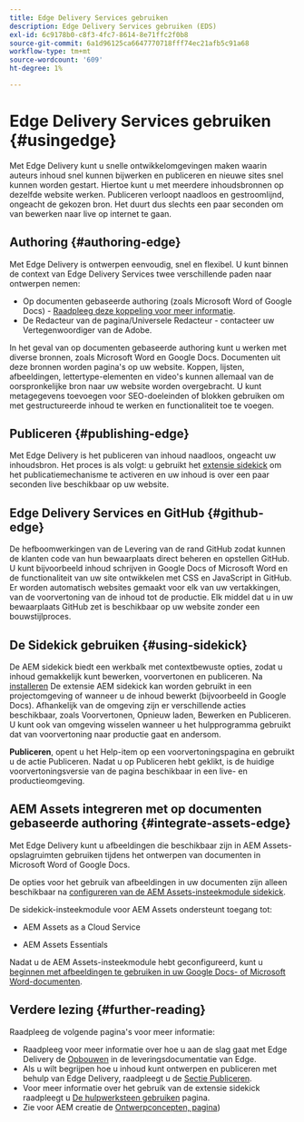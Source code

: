 ```yaml
---
title: Edge Delivery Services gebruiken
description: Edge Delivery Services gebruiken (EDS)
exl-id: 6c9178b0-c8f3-4fc7-8614-8e71ffc2f0b8
source-git-commit: 6a1d96125ca6647770718fff74ec21afb5c91a68
workflow-type: tm+mt
source-wordcount: '609'
ht-degree: 1%

---
```


# Edge Delivery Services gebruiken {#usingedge}

Met Edge Delivery kunt u snelle ontwikkelomgevingen maken waarin auteurs inhoud snel kunnen bijwerken en publiceren en nieuwe sites snel kunnen worden gestart. Hiertoe kunt u met meerdere inhoudsbronnen op dezelfde website werken. Publiceren verloopt naadloos en gestroomlijnd, ongeacht de gekozen bron. Het duurt dus slechts een paar seconden om van bewerken naar live op internet te gaan.

## Authoring {#authoring-edge}

Met Edge Delivery is ontwerpen eenvoudig, snel en flexibel. U kunt binnen de context van Edge Delivery Services twee verschillende paden naar ontwerpen nemen:

* Op documenten gebaseerde authoring (zoals Microsoft Word of Google Docs) - [Raadpleeg deze koppeling voor meer informatie](https://www.hlx.live/docs/authoring).
* De Redacteur van de pagina/Universele Redacteur - contacteer uw Vertegenwoordiger van de Adobe.

In het geval van op documenten gebaseerde authoring kunt u werken met diverse bronnen, zoals Microsoft Word en Google Docs. Documenten uit deze bronnen worden pagina&#39;s op uw website. Koppen, lijsten, afbeeldingen, lettertype-elementen en video&#39;s kunnen allemaal van de oorspronkelijke bron naar uw website worden overgebracht. U kunt metagegevens toevoegen voor SEO-doeleinden of blokken gebruiken om met gestructureerde inhoud te werken en functionaliteit toe te voegen.

## Publiceren {#publishing-edge}

Met Edge Delivery is het publiceren van inhoud naadloos, ongeacht uw inhoudsbron. Het proces is als volgt: u gebruikt het [extensie sidekick](#using-sidekick) om het publicatiemechanisme te activeren en uw inhoud is over een paar seconden live beschikbaar op uw website.

## Edge Delivery Services en GitHub {#github-edge}

De hefboomwerkingen van de Levering van de rand GitHub zodat kunnen de klanten code van hun bewaarplaats direct beheren en opstellen GitHub. U kunt bijvoorbeeld inhoud schrijven in Google Docs of Microsoft Word en de functionaliteit van uw site ontwikkelen met CSS en JavaScript in GitHub. Er worden automatisch websites gemaakt voor elk van uw vertakkingen, van de voorvertoning van de inhoud tot de productie. Elk middel dat u in uw bewaarplaats GitHub zet is beschikbaar op uw website zonder een bouwstijlproces.

## De Sidekick gebruiken {#using-sidekick}

De AEM sidekick biedt een werkbalk met contextbewuste opties, zodat u inhoud gemakkelijk kunt bewerken, voorvertonen en publiceren. Na [installeren](https://www.hlx.live/docs/sidekick-extension) De extensie AEM sidekick kan worden gebruikt in een projectomgeving of wanneer u de inhoud bewerkt (bijvoorbeeld in Google Docs). Afhankelijk van de omgeving zijn er verschillende acties beschikbaar, zoals Voorvertonen, Opnieuw laden, Bewerken en Publiceren. U kunt ook van omgeving wisselen wanneer u het hulpprogramma gebruikt dat van voorvertoning naar productie gaat en andersom.

**Publiceren**, opent u het Help-item op een voorvertoningspagina en gebruikt u de actie Publiceren. Nadat u op Publiceren hebt geklikt, is de huidige voorvertoningsversie van de pagina beschikbaar in een live- en productieomgeving.

## AEM Assets integreren met op documenten gebaseerde authoring {#integrate-assets-edge}

Met Edge Delivery kunt u afbeeldingen die beschikbaar zijn in AEM Assets-opslagruimten gebruiken tijdens het ontwerpen van documenten in Microsoft Word of Google Docs.

De opties voor het gebruik van afbeeldingen in uw documenten zijn alleen beschikbaar na [configureren van de AEM Assets-insteekmodule sidekick](https://www.hlx.live/developer/configuring-aem-assets-sidekick-plugin).

De sidekick-insteekmodule voor AEM Assets ondersteunt toegang tot:

* AEM Assets as a Cloud Service

* AEM Assets Essentials

Nadat u de AEM Assets-insteekmodule hebt geconfigureerd, kunt u [beginnen met afbeeldingen te gebruiken in uw Google Docs- of Microsoft Word-documenten](https://www.hlx.live/docs/aem-assets-sidekick-plugin).

## Verdere lezing {#further-reading}

Raadpleeg de volgende pagina&#39;s voor meer informatie:

* Raadpleeg voor meer informatie over hoe u aan de slag gaat met Edge Delivery de [Opbouwen](https://www.hlx.live/docs/#build) in de leveringsdocumentatie van Edge.
* Als u wilt begrijpen hoe u inhoud kunt ontwerpen en publiceren met behulp van Edge Delivery, raadpleegt u de [Sectie Publiceren](https://www.hlx.live/docs/authoring).
* Voor meer informatie over het gebruik van de extensie sidekick raadpleegt u [De hulpwerksteen gebruiken](https://www.hlx.live/docs/sidekick) pagina.
* Zie voor AEM creatie de [Ontwerpconcepten, pagina](/help/sites-authoring/author.md))
